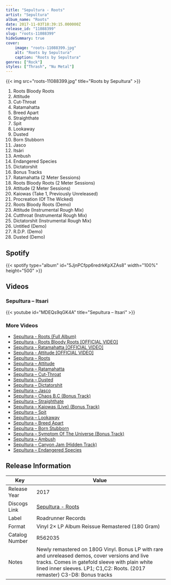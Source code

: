 ```yaml
---
title: "Sepultura - Roots"
artist: "Sepultura"
album_name: "Roots"
date: 2017-11-03T18:39:15.000000Z
release_id: "11088399"
slug: "roots-11088399"
hideSummary: true
cover:
    image: "roots-11088399.jpg"
    alt: "Roots by Sepultura"
    caption: "Roots by Sepultura"
genres: ["Rock"]
styles: ["Thrash", "Nu Metal"]
---
```


{{< img src="roots-11088399.jpg" title="Roots by Sepultura" >}}

<!-- section break -->

1. Roots Bloody Roots
2. Attitude
3. Cut-Throat
4. Ratamahatta
5. Breed Apart
6. Straighthate
7. Spit
8. Lookaway
9. Dusted
10. Born Stubborn
11. Jasco
12. Itsári
13. Ambush
14. Endangered Species
15. Dictatorshit
16. Bonus Tracks
17. Ratamahatta (2 Meter Sessions)
18. Roots Bloody Roots (2 Meter Sessions)
19. Attitude (2 Meter Sessions)
20. Kaiowas (Take 1, Previously Unreleased)
21. Procreation (Of The Wicked)
22. Roots Bloody Roots (Demo)
23. Attitude (Instrumental Rough Mix)
24. Cutthroat (Instrumental Rough Mix)
25. Dictatorshit (Instrumental Rough Mix)
26. Untitled (Demo)
27. R.D.P. (Demo)
28. Dusted (Demo)

<!-- section break -->


## Spotify
{{< spotify type="album" id="5JjnPCfpp6redrkKpXZAs8" width="100%" height="500" >}}



## Videos
### Sepultura – Itsari
{{< youtube id="MDEQs9qGK4A" title="Sepultura – Itsari" >}}<br>

### More Videos

- [Sepultura - Roots (Full Album)](https://www.youtube.com/watch?v=NXvPBe9ynsc)
- [Sepultura - Roots Bloody Roots [OFFICIAL VIDEO]](https://www.youtube.com/watch?v=F_6IjeprfEs)
- [Sepultura - Ratamahatta [OFFICIAL VIDEO]](https://www.youtube.com/watch?v=NiwqRSCWw2g)
- [Sepultura - Attitude [OFFICIAL VIDEO]](https://www.youtube.com/watch?v=0TanJ9jf-p4)
- [Sepultura – Roots](https://www.youtube.com/watch?v=myaY_WKIgOA)
- [Sepultura – Attitude](https://www.youtube.com/watch?v=O8rRjUKjkIw)
- [Sepultura – Ratamahatta](https://www.youtube.com/watch?v=5HPymRAcsmY)
- [Sepultura – Cut-Throat](https://www.youtube.com/watch?v=D4e5ECoMoWc)
- [Sepultura – Dusted](https://www.youtube.com/watch?v=IUNlmSQZaAI)
- [Sepultura – Dictatorshit](https://www.youtube.com/watch?v=VNkyeiBbKhA)
- [Sepultura – Jasco](https://www.youtube.com/watch?v=xXHlSZ8deRM)
- [Sepultura – Chaos B.C (Bonus Track)](https://www.youtube.com/watch?v=flU0nVcr8cg)
- [Sepultura – Straighthate](https://www.youtube.com/watch?v=cnSw1MtGnZY)
- [Sepultura – Kaiowas (Live) (Bonus Track)](https://www.youtube.com/watch?v=8NjxUKhyXto)
- [Sepultura – Spit](https://www.youtube.com/watch?v=0qCEvJeryLA)
- [Sepultura – Lookaway](https://www.youtube.com/watch?v=QPdPyq_TCpo)
- [Sepultura – Breed Apart](https://www.youtube.com/watch?v=t6liZcremb4)
- [Sepultura – Born Stubborn](https://www.youtube.com/watch?v=HgZoUf97hDc)
- [Sepultura – Symptom Of The Universe (Bonus Track)](https://www.youtube.com/watch?v=uKOBkGWFB_E)
- [Sepultura – Ambush](https://www.youtube.com/watch?v=Zo0u29dJOaQ)
- [Sepultura – Canyon Jam (Hidden Track)](https://www.youtube.com/watch?v=Jxi9Unr4Yvc)
- [Sepultura – Endangered Species](https://www.youtube.com/watch?v=NOGfroS3GHs)


## Release Information
|  Key           | Value                                                |
| ---------------| ---------------------------------------------------- |
| Release Year   | 2017                                   |
| Discogs Link   | [Sepultura - Roots](https://www.discogs.com/release/11088399-Sepultura-Roots) |
| Label          | Roadrunner Records |
| Format         | Vinyl 2× LP Album Reissue Remastered (180 Gram) |
| Catalog Number | R562035 |
| Notes | Newly remastered on 180G Vinyl. Bonus LP with rare and unreleased demos, cover versions and live tracks. Comes in gatefold sleeve with plain white lined inner sleeves.  LP1; C1,C2: Roots. (2017 remaster) C3-D8: Bonus tracks  |